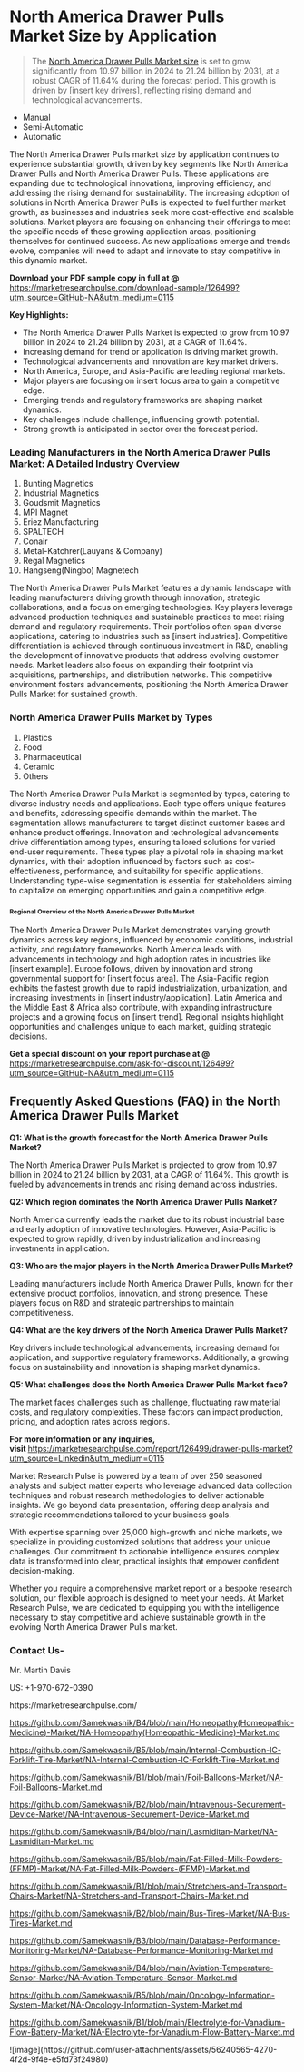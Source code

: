 <h1>North America Drawer Pulls Market&nbsp;Size by Application</h1><blockquote><p>The <a href="https://marketresearchpulse.com/download-sample/126499?utm_source=GitHub-NA&amp;utm_medium=0115">North America Drawer Pulls Market size</a> is set to grow significantly from 10.97 billion in 2024 to 21.24 billion by 2031, at a robust CAGR of 11.64% during the forecast period. This growth is driven by [insert key drivers], reflecting rising demand and technological advancements.</p></blockquote><ul><li>Manual<li> Semi-Automatic<li> Automatic</li></ul><p>The North America Drawer Pulls market size by application continues to experience substantial growth, driven by key segments like North America Drawer Pulls and North America Drawer Pulls. These applications are expanding due to technological innovations, improving efficiency, and addressing the rising demand for sustainability. The increasing adoption of solutions in North America Drawer Pulls is expected to fuel further market growth, as businesses and industries seek more cost-effective and scalable solutions. Market players are focusing on enhancing their offerings to meet the specific needs of these growing application areas, positioning themselves for continued success. As new applications emerge and trends evolve, companies will need to adapt and innovate to stay competitive in this dynamic market.</p><p><strong>Download your PDF sample copy in full at @ </strong><a href="https://marketresearchpulse.com/download-sample/126499?utm_source=GitHub-NA&amp;utm_medium=0115">https://marketresearchpulse.com/download-sample/126499?utm_source=GitHub-NA&amp;utm_medium=0115</a></p><p><strong>Key Highlights: </strong></p><ul><li>The North America Drawer Pulls Market is expected to grow from 10.97 billion in 2024 to 21.24 billion by 2031, at a CAGR of 11.64%.</li><li>Increasing demand for trend or application is driving market growth.</li><li>Technological advancements and innovation are key market drivers.</li><li>North America, Europe, and Asia-Pacific are leading regional markets.</li><li>Major players are focusing on insert focus area to gain a competitive edge.</li><li>Emerging trends and regulatory frameworks are shaping market dynamics.</li><li>Key challenges include challenge, influencing growth potential.</li><li>Strong growth is anticipated in sector over the forecast period.</li></ul><h3>Leading Manufacturers in the North America Drawer Pulls Market: A Detailed Industry Overview</h3><ol><li>Bunting Magnetics</li><li>Industrial Magnetics</li><li>Goudsmit Magnetics</li><li>MPI Magnet</li><li>Eriez Manufacturing</li><li>SPALTECH</li><li>Conair</li><li>Metal-Katchrer(Lauyans & Company)</li><li>Regal Magnetics</li><li>Hangseng(Ningbo) Magnetech</li></ol><div class="flex max-w-full flex-col flex-grow"><div class="min-h-8 text-message flex w-full flex-col items-end gap-2 whitespace-normal break-words [.text-message+&amp;]:mt-5" dir="auto" data-message-author-role="assistant" data-message-id="fd8432e4-4910-450d-b182-61b7bfb0a01f" data-message-model-slug="gpt-4o"><div class="flex w-full flex-col gap-1 empty:hidden first:pt-[3px]"><div class="markdown prose w-full break-words dark:prose-invert light"><p>The North America Drawer Pulls Market features a dynamic landscape with leading manufacturers driving growth through innovation, strategic collaborations, and a focus on emerging technologies. Key players leverage advanced production techniques and sustainable practices to meet rising demand and regulatory requirements. Their portfolios often span diverse applications, catering to industries such as [insert industries]. Competitive differentiation is achieved through continuous investment in R&amp;D, enabling the development of innovative products that address evolving customer needs. Market leaders also focus on expanding their footprint via acquisitions, partnerships, and distribution networks. This competitive environment fosters advancements, positioning the North America Drawer Pulls Market for sustained growth.</p></div></div></div></div><h3>North America Drawer Pulls Market by Types</h3><ol><li>Plastics<li> Food<li> Pharmaceutical<li> Ceramic<li> Others</li></ol><div class="flex max-w-full flex-col flex-grow"><div class="min-h-8 text-message flex w-full flex-col items-end gap-2 whitespace-normal break-words [.text-message+&amp;]:mt-5" dir="auto" data-message-author-role="assistant" data-message-id="084470be-0bb7-4664-bddf-5156b4f41249" data-message-model-slug="gpt-4o-mini"><div class="flex w-full flex-col gap-1 empty:hidden first:pt-[3px]"><div class="markdown prose w-full break-words dark:prose-invert light"><p>The North America Drawer Pulls Market is segmented by types, catering to diverse industry needs and applications. Each type offers unique features and benefits, addressing specific demands within the market. The segmentation allows manufacturers to target distinct customer bases and enhance product offerings. Innovation and technological advancements drive differentiation among types, ensuring tailored solutions for varied end-user requirements. These types play a pivotal role in shaping market dynamics, with their adoption influenced by factors such as cost-effectiveness, performance, and suitability for specific applications. Understanding type-wise segmentation is essential for stakeholders aiming to capitalize on emerging opportunities and gain a competitive edge.</p></div></div></div></div><h3><span style="font-size: 11px;">Regional Overview of the North America Drawer Pulls Market</span></h3><div class="flex max-w-full flex-col flex-grow"><div class="min-h-8 text-message flex w-full flex-col items-end gap-2 whitespace-normal break-words [.text-message+&amp;]:mt-5" dir="auto" data-message-author-role="assistant" data-message-id="e9038762-ce64-4e30-91c9-9bd413514231" data-message-model-slug="gpt-4o-mini"><div class="flex w-full flex-col gap-1 empty:hidden first:pt-[3px]"><div class="markdown prose w-full break-words dark:prose-invert light"><p>The North America Drawer Pulls Market demonstrates varying growth dynamics across key regions, influenced by economic conditions, industrial activity, and regulatory frameworks. North America leads with advancements in technology and high adoption rates in industries like [insert example]. Europe follows, driven by innovation and strong governmental support for [insert focus area]. The Asia-Pacific region exhibits the fastest growth due to rapid industrialization, urbanization, and increasing investments in [insert industry/application]. Latin America and the Middle East &amp; Africa also contribute, with expanding infrastructure projects and a growing focus on [insert trend]. Regional insights highlight opportunities and challenges unique to each market, guiding strategic decisions.</p></div></div></div></div><p><strong>Get a special discount on your report purchase at @ </strong><a href="https://marketresearchpulse.com/ask-for-discount/126499?utm_source=GitHub-NA&amp;utm_medium=0115">https://marketresearchpulse.com/ask-for-discount/126499?utm_source=GitHub-NA&amp;utm_medium=0115</a></p><h2>Frequently Asked Questions (FAQ) in the North America Drawer Pulls Market</h2><p><strong>Q1: What is the growth forecast for the North America Drawer Pulls Market?</strong></p><p>The North America Drawer Pulls Market is projected to grow from 10.97 billion in 2024 to 21.24 billion by 2031, at a CAGR of 11.64%. This growth is fueled by advancements in trends and rising demand across industries.</p><p><strong>Q2: Which region dominates the North America Drawer Pulls Market?</strong></p><p>North America currently leads the market due to its robust industrial base and early adoption of innovative technologies. However, Asia-Pacific is expected to grow rapidly, driven by industrialization and increasing investments in application.</p><p><strong>Q3: Who are the major players in the North America Drawer Pulls Market?</strong></p><p>Leading manufacturers include North America Drawer Pulls, known for their extensive product portfolios, innovation, and strong presence. These players focus on R&amp;D and strategic partnerships to maintain competitiveness.</p><p><strong>Q4: What are the key drivers of the North America Drawer Pulls Market?</strong></p><p>Key drivers include technological advancements, increasing demand for application, and supportive regulatory frameworks. Additionally, a growing focus on sustainability and innovation is shaping market dynamics.</p><p><strong>Q5: What challenges does the North America Drawer Pulls Market face?</strong></p><p>The market faces challenges such as challenge, fluctuating raw material costs, and regulatory complexities. These factors can impact production, pricing, and adoption rates across regions.</p><p><strong>For more information or any inquiries, visit&nbsp;</strong><a href="https://marketresearchpulse.com/report/126499/drawer-pulls-market?utm_source=Linkedin&utm_medium=0115">https://marketresearchpulse.com/report/126499/drawer-pulls-market?utm_source=Linkedin&utm_medium=0115</a></p><p>Market Research Pulse is powered by a team of over 250 seasoned analysts and subject matter experts who leverage advanced data collection techniques and robust research methodologies to deliver actionable insights. We go beyond data presentation, offering deep analysis and strategic recommendations tailored to your business goals.</p><p>With expertise spanning over 25,000 high-growth and niche markets, we specialize in providing customized solutions that address your unique challenges. Our commitment to actionable intelligence ensures complex data is transformed into clear, practical insights that empower confident decision-making.</p><p>Whether you require a comprehensive market report or a bespoke research solution, our flexible approach is designed to meet your needs. At Market Research Pulse, we are dedicated to equipping you with the intelligence necessary to stay competitive and achieve sustainable growth in the evolving North America Drawer Pulls market.</p><h3><strong>Contact Us-</strong></h3><p>Mr. Martin Davis</p><p>US: +1-970-672-0390</p><p>https://marketresearchpulse.com/</p><p><a href="https://github.com/Samekwasnik/B4/blob/main/Homeopathy(Homeopathic-Medicine)-Market/NA-Homeopathy(Homeopathic-Medicine)-Market.md">https://github.com/Samekwasnik/B4/blob/main/Homeopathy(Homeopathic-Medicine)-Market/NA-Homeopathy(Homeopathic-Medicine)-Market.md</a></p><p><a href="https://github.com/Samekwasnik/B5/blob/main/Internal-Combustion-IC-Forklift-Tire-Market/NA-Internal-Combustion-IC-Forklift-Tire-Market.md">https://github.com/Samekwasnik/B5/blob/main/Internal-Combustion-IC-Forklift-Tire-Market/NA-Internal-Combustion-IC-Forklift-Tire-Market.md</a></p><p><a href="https://github.com/Samekwasnik/B1/blob/main/Foil-Balloons-Market/NA-Foil-Balloons-Market.md">https://github.com/Samekwasnik/B1/blob/main/Foil-Balloons-Market/NA-Foil-Balloons-Market.md</a></p><p><a href="https://github.com/Samekwasnik/B2/blob/main/Intravenous-Securement-Device-Market/NA-Intravenous-Securement-Device-Market.md">https://github.com/Samekwasnik/B2/blob/main/Intravenous-Securement-Device-Market/NA-Intravenous-Securement-Device-Market.md</a></p><p><a href="https://github.com/Samekwasnik/B4/blob/main/Lasmiditan-Market/NA-Lasmiditan-Market.md">https://github.com/Samekwasnik/B4/blob/main/Lasmiditan-Market/NA-Lasmiditan-Market.md</a></p><p><a href="https://github.com/Samekwasnik/B5/blob/main/Fat-Filled-Milk-Powders-(FFMP)-Market/NA-Fat-Filled-Milk-Powders-(FFMP)-Market.md">https://github.com/Samekwasnik/B5/blob/main/Fat-Filled-Milk-Powders-(FFMP)-Market/NA-Fat-Filled-Milk-Powders-(FFMP)-Market.md</a></p><p><a href="https://github.com/Samekwasnik/B1/blob/main/Stretchers-and-Transport-Chairs-Market/NA-Stretchers-and-Transport-Chairs-Market.md">https://github.com/Samekwasnik/B1/blob/main/Stretchers-and-Transport-Chairs-Market/NA-Stretchers-and-Transport-Chairs-Market.md</a></p><p><a href="https://github.com/Samekwasnik/B2/blob/main/Bus-Tires-Market/NA-Bus-Tires-Market.md">https://github.com/Samekwasnik/B2/blob/main/Bus-Tires-Market/NA-Bus-Tires-Market.md</a></p><p><a href="https://github.com/Samekwasnik/B3/blob/main/Database-Performance-Monitoring-Market/NA-Database-Performance-Monitoring-Market.md">https://github.com/Samekwasnik/B3/blob/main/Database-Performance-Monitoring-Market/NA-Database-Performance-Monitoring-Market.md</a></p><p><a href="https://github.com/Samekwasnik/B4/blob/main/Aviation-Temperature-Sensor-Market/NA-Aviation-Temperature-Sensor-Market.md">https://github.com/Samekwasnik/B4/blob/main/Aviation-Temperature-Sensor-Market/NA-Aviation-Temperature-Sensor-Market.md</a></p><p><a href="https://github.com/Samekwasnik/B5/blob/main/Oncology-Information-System-Market/NA-Oncology-Information-System-Market.md">https://github.com/Samekwasnik/B5/blob/main/Oncology-Information-System-Market/NA-Oncology-Information-System-Market.md</a></p><p><a href="https://github.com/Samekwasnik/B1/blob/main/Electrolyte-for-Vanadium-Flow-Battery-Market/NA-Electrolyte-for-Vanadium-Flow-Battery-Market.md">https://github.com/Samekwasnik/B1/blob/main/Electrolyte-for-Vanadium-Flow-Battery-Market/NA-Electrolyte-for-Vanadium-Flow-Battery-Market.md</a></p>
![image](https://github.com/user-attachments/assets/56240565-4270-4f2d-9f4e-e5fd73f24980)
